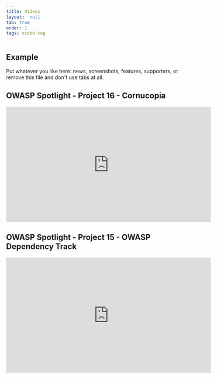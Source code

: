```yaml
---
title: Videos
layout:  null
tab: true
order: 1
tags: video-tag
---
```


## Example

Put whatever you like here: news, screenshots, features, supporters, or remove this file and don't use tabs at all.

## OWASP Spotlight - Project 16 - Cornucopia

<iframe width="560" height="315" src="https://www.youtube.com/embed/NesxjEGX58s" title="YouTube video player" frameborder="0" allow="accelerometer; autoplay; clipboard-write; encrypted-media; gyroscope; picture-in-picture" allowfullscreen></iframe>


## OWASP Spotlight - Project 15 - OWASP Dependency Track

<iframe width="560" height="315" src="https://www.youtube.com/embed/irnZuLq4MDM" title="YouTube video player" frameborder="0" allow="accelerometer; autoplay; clipboard-write; encrypted-media; gyroscope; picture-in-picture" allowfullscreen></iframe>
